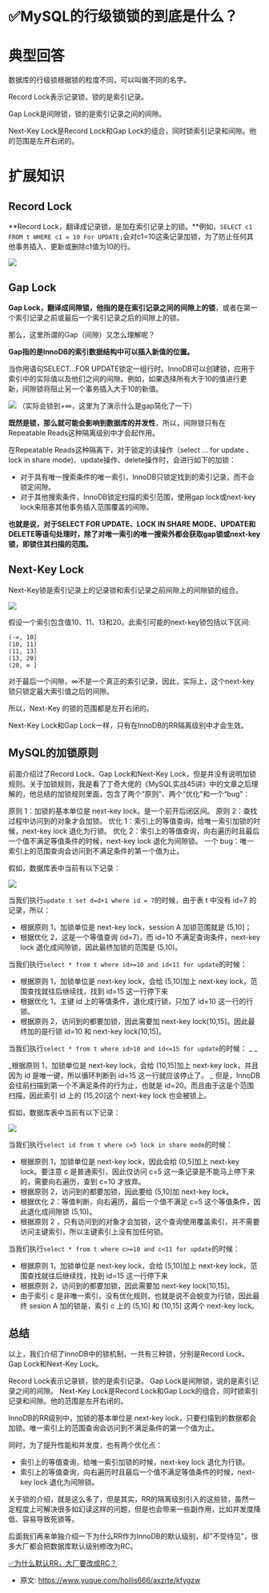 # ✅MySQL的行级锁锁的到底是什么？
<!--page header-->

<a name="xzJwL"></a>
# 典型回答
数据库的行级锁根据锁的粒度不同，可以叫做不同的名字。

Record Lock表示记录锁，锁的是索引记录。 

Gap Lock是间隙锁，锁的是索引记录之间的间隙。 

Next-Key Lock是Record Lock和Gap Lock的组合，同时锁索引记录和间隙。他的范围是左开右闭的。

<a name="vmgsX"></a>
# 扩展知识
<a name="rSNos"></a>
## Record Lock

**Record Lock，翻译成记录锁，是加在索引记录上的锁。**例如，`SELECT c1 FROM t WHERE c1 = 10 For UPDATE;`会对c1=10这条记录加锁，为了防止任何其他事务插入、更新或删除c1值为10的行。

![](./img/Aj091uRGiMohYcCH/16313419014489-254943.jpg)

<a name="SjJJZ"></a>
## Gap Lock

**Gap Lock，翻译成间隙锁，他指的是在索引记录之间的间隙上的锁**，或者在第一个索引记录之前或最后一个索引记录之后的间隙上的锁。

那么，这里所谓的Gap（间隙）又怎么理解呢？

**Gap指的是InnoDB的索引数据结构中可以插入新值的位置。**

当你用语句SELECT…FOR UPDATE锁定一组行时。InnoDB可以创建锁，应用于索引中的实际值以及他们之间的间隙。例如，如果选择所有大于10的值进行更新，间隙锁将阻止另一个事务插入大于10的新值。

![](./img/Aj091uRGiMohYcCH/16313418798174-138381.jpg)
（实际会锁到+∞，这里为了演示什么是gap简化了一下）

**既然是锁，那么就可能会影响到数据库的并发性**，所以，间隙锁只有在Repeatable Reads这种隔离级别中才会起作用。

在Repeatable Reads这种隔离下，对于锁定的读操作（select ... for update 、 lock in share mode)、update操作、delete操作时，会进行如下的加锁：

-  对于具有唯一搜索条件的唯一索引，InnoDB只锁定找到的索引记录，而不会锁定间隙。 
-  对于其他搜索条件，InnoDB锁定扫描的索引范围，使用gap lock或next-key lock来阻塞其他事务插入范围覆盖的间隙。 

**也就是说，对于SELECT FOR UPDATE、LOCK IN SHARE MODE、UPDATE和DELETE等语句处理时，除了对唯一索引的唯一搜索外都会获取gap锁或next-key锁，即锁住其扫描的范围。**

<a name="obA3s"></a>
## Next-Key Lock

Next-Key锁是索引记录上的记录锁和索引记录之前间隙上的间隙锁的组合。

![](./img/Aj091uRGiMohYcCH/16313418544575-465650.jpg)

假设一个索引包含值10、11、13和20。此索引可能的next-key锁包括以下区间:

```
(-∞, 10]
(10, 11]
(11, 13]
(13, 20]
(20, ∞ ]
```

对于最后一个间隙，∞不是一个真正的索引记录，因此，实际上，这个next-key锁只锁定最大索引值之后的间隙。

所以，Next-Key 的锁的范围都是左开右闭的。

Next-Key Lock和Gap Lock一样，只有在InnoDB的RR隔离级别中才会生效。

<a name="ktcV3"></a>
## MySQL的加锁原则

前面介绍过了Record Lock、Gap Lock和Next-Key Lock，但是并没有说明加锁规则。关于加锁规则，我是看了丁奇大佬的《MySQL实战45讲》中的文章之后理解的，他总结的加锁规则里面，包含了两个“原则”、两个“优化”和一个“bug”：

原则 1：加锁的基本单位是 next-key lock。是一个前开后闭区间。 
原则 2：查找过程中访问到的对象才会加锁。 
优化 1：索引上的等值查询，给唯一索引加锁的时候，next-key lock 退化为行锁。 
优化 2：索引上的等值查询，向右遍历时且最后一个值不满足等值条件的时候，next-key lock 退化为间隙锁。 
一个 bug：唯一索引上的范围查询会访问到不满足条件的第一个值为止。

假如，数据库表中当前有以下记录：

![](./img/Aj091uRGiMohYcCH/16313425680103-149027.jpg)

当我们执行`update t set d=d+1 where id = 7`的时候，由于表 t 中没有 id=7 的记录，所以：

- 根据原则 1，加锁单位是 next-key lock，session A 加锁范围就是 (5,10]；
- 根据优化 2，这是一个等值查询 (id=7)，而 id=10 不满足查询条件，next-key lock 退化成间隙锁，因此最终加锁的范围是 (5,10)。

当我们执行`select * from t where id>=10 and id<11 for update`的时候：

- 根据原则 1，加锁单位是 next-key lock，会给 (5,10]加上 next-key lock，范围查找就往后继续找，找到 id=15 这一行停下来
- 根据优化 1，主键 id 上的等值条件，退化成行锁，只加了 id=10 这一行的行锁。
- 根据原则 2，访问到的都要加锁，因此需要加 next-key lock(10,15]。因此最终加的是行锁 id=10 和 next-key lock(10,15]。

当我们执行`select * from t where id>10 and id<=15 for update`的时候： _ _

_根据原则 1，加锁单位是 next-key lock，会给 (10,15]加上 next-key lock，并且因为 id 是唯一键，所以循环判断到 id=15 这一行就应该停止了。 _ 
但是，InnoDB 会往前扫描到第一个不满足条件的行为止，也就是 id=20。而且由于这是个范围扫描，因此索引 id 上的 (15,20]这个 next-key lock 也会被锁上。

假如，数据库表中当前有以下记录：

![](./img/Aj091uRGiMohYcCH/16313428606603-729681.jpg)

当我们执行`select id from t where c=5 lock in share mode`的时候：

- 根据原则 1，加锁单位是 next-key lock，因此会给 (0,5]加上 next-key lock。要注意 c 是普通索引，因此仅访问 c=5 这一条记录是不能马上停下来的，需要向右遍历，查到 c=10 才放弃。
- 根据原则 2，访问到的都要加锁，因此要给 (5,10]加 next-key lock。
- 根据优化 2：等值判断，向右遍历，最后一个值不满足 c=5 这个等值条件，因此退化成间隙锁 (5,10)。
- 根据原则 2 ，只有访问到的对象才会加锁，这个查询使用覆盖索引，并不需要访问主键索引，所以主键索引上没有加任何锁。

当我们执行`select * from t where c>=10 and c<11 for update`的时候：

- 根据原则 1，加锁单位是 next-key lock，会给 (5,10]加上 next-key lock，范围查找就往后继续找，找到 id=15 这一行停下来
- 根据原则 2，访问到的都要加锁，因此需要加 next-key lock(10,15]。
- 由于索引 c 是非唯一索引，没有优化规则，也就是说不会蜕变为行锁，因此最终 sesion A 加的锁是，索引 c 上的 (5,10] 和 (10,15] 这两个 next-key lock。

<a name="rcRMz"></a>
## 总结

以上，我们介绍了InnoDB中的锁机制，一共有三种锁，分别是Record Lock、Gap Lock和Next-Key Lock。

Record Lock表示记录锁，锁的是索引记录。 Gap Lock是间隙锁，说的是索引记录之间的间隙。 Next-Key Lock是Record Lock和Gap Lock的组合，同时锁索引记录和间隙。他的范围是左开右闭的。

InnoDB的RR级别中，加锁的基本单位是 next-key lock，只要扫描到的数据都会加锁。唯一索引上的范围查询会访问到不满足条件的第一个值为止。

同时，为了提升性能和并发度，也有两个优化点：

- 索引上的等值查询，给唯一索引加锁的时候，next-key lock 退化为行锁。
- 索引上的等值查询，向右遍历时且最后一个值不满足等值条件的时候，next-key lock 退化为间隙锁。

关于锁的介绍，就是这么多了，但是其实，RR的隔离级别引入的这些锁，虽然一定程度上可解决很多如幻读这样的问题，但是也会带来一些副作用，比如并发度降低、容易导致死锁等。

后面我们再来单独介绍一下为什么RR作为InnoDB的默认级别，却"不受待见"，很多大厂都会把数据库默认级别修改为RC。

[✅为什么默认RR，大厂要改成RC？](https://www.yuque.com/hollis666/axzrte/moe9ws?view=doc_embed)


<!--page footer-->
- 原文: <https://www.yuque.com/hollis666/axzrte/kfygzw>